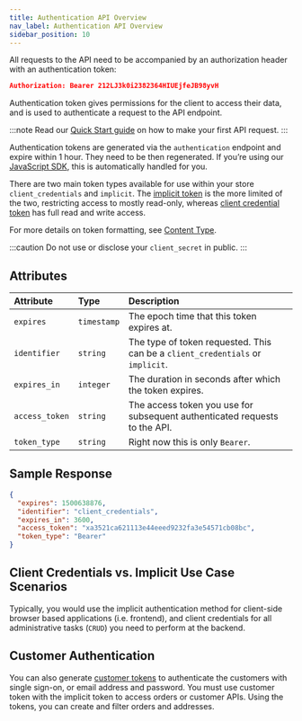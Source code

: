 ```yaml
---
title: Authentication API Overview
nav_label: Authentication API Overview
sidebar_position: 10
---
```


All requests to the API need to be accompanied by an authorization header with an authentication token:

```json
Authorization: Bearer 212LJ3k0i2382364HIUEjfeJB98yvH
```

Authentication token gives permissions for the client to access their data, and is used to authenticate a request to the API endpoint.

:::note
Read our [Quick Start guide](/guides/Getting-Started/api-overview/your-first-api-request) on how to make your first API request.
:::

Authentication tokens are generated via the `authentication` endpoint and expire within 1 hour. They need to be then regenerated. If you’re using our [JavaScript SDK](https://github.com/moltin/js-sdk), this is automatically handled for you.

There are two main token types available for use within your store `client_credentials` and `implicit`. The [implicit token](/guides/Getting-Started/authentication/Tokens/implicit-token) is the more limited of the two, restricting access to mostly read-only, whereas [client credential token](/guides/Getting-Started/authentication/Tokens/client-credential-token) has full read and write access.

For more details on token formatting, see [Content Type](/guides/Getting-Started/api-overview/content-type).

:::caution
Do not use or disclose your `client_secret` in public.
:::

## Attributes

| Attribute | Type | Description |
| :--- | :--- | :--- |
| `expires` | `timestamp` | The epoch time that this token expires at. |
| `identifier` | `string` | The type of token requested. This can be a `client_credentials` or `implicit`. |
| `expires_in` | `integer` | The duration in seconds after which the token expires. |
| `access_token` | `string` | The access token you use for subsequent authenticated requests to the API. |
| `token_type` | `string` | Right now this is only `Bearer`. |

## Sample Response

```json
{
  "expires": 1500638876,
  "identifier": "client_credentials",
  "expires_in": 3600,
  "access_token": "xa3521ca621113e44eeed9232fa3e54571cb08bc",
  "token_type": "Bearer"
}

```

## Client Credentials vs. Implicit Use Case Scenarios

Typically, you would use the implicit authentication method for client-side browser based applications (i.e. frontend), and client credentials for all administrative tasks (`CRUD`) you need to perform at the backend.

## Customer Authentication

You can also generate [customer tokens](/docs/customer-management/customer-managment-api/customer-tokens#post-generate-a-token) to authenticate the customers with single sign-on, or email address and password. You must use customer token with the implicit token to access orders or customer APIs. Using the tokens, you can create and filter orders and addresses.
